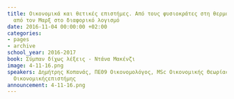 ```yaml
---
title: Οικονομικά και θετικές επιστήμες. Από τους φυσιοκράτες στη θερμοδυναμική και
  από τον Μαρξ στο διαφορικό λογισμό
date: 2016-11-04 00:00:00 +02:00
categories:
- pages
- archive
school_year: 2016-2017
book: Σύμπαν δίχως λέξεις - Ντάνα Μακένζι
image: 4-11-16.png
speakers: Δημήτρης Κοπανάς, ΠΕ09 Οικονομολόγος, ΜSc Οικονομικής Θεωρίας, Υποψ. Διδ.
  Οικονομικήςεπιστήμης
announcement: 4-11-16.png
---
```


